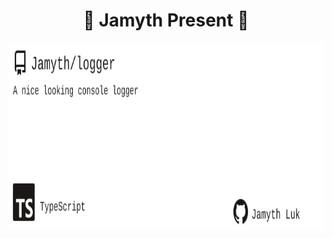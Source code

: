 <!-- built at 3/7/2025, 11:13:50 AM -->
<h1 align="center">
🎉 Jamyth Present 🎉
</h1>
<p align="center">
    <a href="https://github.com/Jamyth/logger">
        <img width="1000" height="300" src="./readme.svg" />
    </a>
</p>